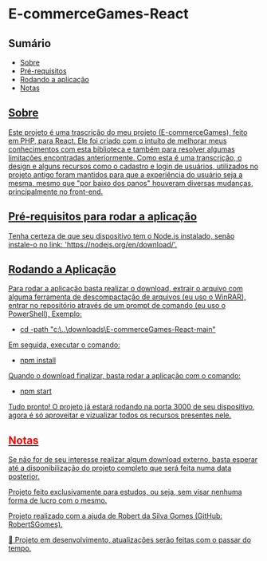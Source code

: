 <h1>E-commerceGames-React</h1>
  <h2>Sumário</h2>
    <ul>
      <li><a href="#sobre">Sobre</li>
      <li><a href="#requisitos">Pré-requisitos</li>
      <li><a href="#instalacao">Rodando a aplicação</li>
      <li><a href="#nota">Notas</li>
    </ul>    
  <h2 id='sobre'>Sobre</h2>
  <p>Este projeto é uma trascrição do meu projeto (E-commerceGames), feito em PHP, para React. Ele foi criado com o intuíto de melhorar meus conhecimentos com esta biblioteca e também para resolver algumas limitações encontradas anteriormente. Como esta é uma transcrição, o design e alguns recursos como o cadastro e login de usuários, utilizados no projeto antigo foram mantidos para que a experiência do usuário seja a mesma, mesmo que "por baixo dos panos" houveram diversas mudanças, principalmente no front-end.</p>
  
  <h2 id='requisitos'>Pré-requisitos para rodar a aplicação</h2>
  <p>Tenha certeza de que seu dispositivo tem o Node.js instalado, senão instale-o no link: 'https://nodejs.org/en/download/'.
  
  <h2 id='instalacao'>Rodando a Aplicação</h2>  
  <p>Para rodar a aplicação basta realizar o download, extrair o arquivo com alguma ferramenta de descompactação de arquivos (eu uso o WinRAR), entrar no repositório através de um prompt de comando (eu uso o PowerShell), Exemplo:</p>

  <ul>
    <li>
      cd -path "c:\..\downloads\E-commerceGames-React-main"
    </li>
  </ul>
  
  <p>Em seguida, executar o comando:</p>

  <ul>
    <li>npm install</li>
  </ul>
  
  
  <p>Quando o download finalizar, basta rodar a aplicação com o comando:</p>

  <ul>
    <li>npm start</li>
  </ul>
  
  <p>Tudo pronto! O projeto já estará rodando na porta 3000 de seu dispositivo, agora é só aproveitar e vizualizar todos os recursos presentes nele.</p>

  
  <h2 id='nota' style='color: red;'>Notas</h2>
  <p>Se não for de seu interesse realizar algum download externo, basta esperar até a disponibilização do projeto completo que será feita numa data posterior.</p>
  <p>Projeto feito exclusivamente para estudos, ou seja, sem visar nenhuma forma de lucro com o mesmo.</p>
  <p>Projeto realizado com a ajuda de Robert da Silva Gomes (GitHub: RobertSGomes).
  <p>🚀 Projeto em desenvolvimento, atualizações serão feitas com o passar do tempo.</p>
